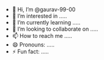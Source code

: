 - 👋 Hi, I’m @gaurav-99-00
- 👀 I’m interested in .....
- 🌱 I’m currently learning .....
- 💞️ I’m looking to collaborate on .....
- 📫 How to reach me .....
- 😄 Pronouns: .....
- ⚡ Fun fact: .....

<!---
gaurav-99-00/gaurav-99-00 is a ✨ special ✨ repository because its `README.md` (this file) appears on your GitHub profile.
You can click the Preview link to take a look at your changes.
--->
